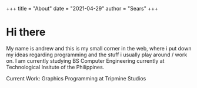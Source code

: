 +++
title = "About"
date = "2021-04-29"
author = "Sears"
+++

# Hi there

My name is andrew and this is my small corner in the web, where i put down my ideas regarding programming and the stuff i usually play around / work on.
I am currently studying BS Computer Engineering currently at Technological Insitute of the Philippines.

Current Work: 
Graphics Programming at Tripmine Studios